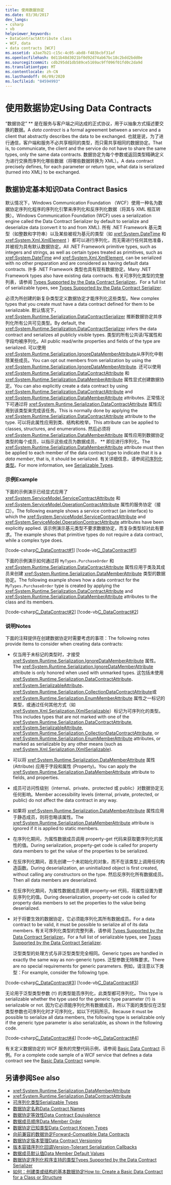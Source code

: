 ```yaml
---
title: 使用数据协定
ms.date: 03/30/2017
dev_langs:
- csharp
- vb
helpviewer_keywords:
- DataContractAttribute class
- WCF, data
- data contracts [WCF]
ms.assetid: a3ae7b21-c15c-4c05-abd8-f483bcbf31af
ms.openlocfilehash: 0d11b48d3021bf0d92d74ab67bc18c2bdd2bdd0e
ms.sourcegitcommit: cdb295dd1db589ce5169ac9ff096f01fd0c2da9d
ms.translationtype: MT
ms.contentlocale: zh-CN
ms.lasthandoff: 06/09/2020
ms.locfileid: "84594993"
---
```

# <a name="using-data-contracts"></a><span data-ttu-id="322c6-102">使用数据协定</span><span class="sxs-lookup"><span data-stu-id="322c6-102">Using Data Contracts</span></span>
<span data-ttu-id="322c6-103">“数据协定” \*\* 是在服务与客户端之间达成的正式协议，用于以抽象方式描述要交换的数据。</span><span class="sxs-lookup"><span data-stu-id="322c6-103">A *data contract* is a formal agreement between a service and a client that abstractly describes the data to be exchanged.</span></span> <span data-ttu-id="322c6-104">也就是说，为了进行通信，客户端和服务不必共享相同的类型，而只需共享相同的数据协定。</span><span class="sxs-lookup"><span data-stu-id="322c6-104">That is, to communicate, the client and the service do not have to share the same types, only the same data contracts.</span></span> <span data-ttu-id="322c6-105">数据协定为每个参数或返回类型精确定义为进行交换而序列化哪些数据（将哪些数据转换为 XML）。</span><span class="sxs-lookup"><span data-stu-id="322c6-105">A data contract precisely defines, for each parameter or return type, what data is serialized (turned into XML) to be exchanged.</span></span>  
  
## <a name="data-contract-basics"></a><span data-ttu-id="322c6-106">数据协定基本知识</span><span class="sxs-lookup"><span data-stu-id="322c6-106">Data Contract Basics</span></span>  
 <span data-ttu-id="322c6-107">默认情况下，Windows Communication Foundation （WCF）使用一种名为数据协定序列化程序的序列化引擎来序列化和反序列化数据（将其与 XML 相互转换）。</span><span class="sxs-lookup"><span data-stu-id="322c6-107">Windows Communication Foundation (WCF) uses a serialization engine called the Data Contract Serializer by default to serialize and deserialize data (convert it to and from XML).</span></span> <span data-ttu-id="322c6-108">所有 .NET Framework 基元类型（如整数和字符串）以及某些被视为基元的类型（如 <xref:System.DateTime> 和 <xref:System.Xml.XmlElement> ）都可以进行序列化，而无需进行任何其他准备，并被视为具有默认数据协定。</span><span class="sxs-lookup"><span data-stu-id="322c6-108">All .NET Framework primitive types, such as integers and strings, as well as certain types treated as primitives, such as <xref:System.DateTime> and <xref:System.Xml.XmlElement>, can be serialized with no other preparation and are considered as having default data contracts.</span></span> <span data-ttu-id="322c6-109">许多 .NET Framework 类型也具有现有数据协定。</span><span class="sxs-lookup"><span data-stu-id="322c6-109">Many .NET Framework types also have existing data contracts.</span></span> <span data-ttu-id="322c6-110">有关可序列化类型的完整列表，请参阅 [Types Supported by the Data Contract Serializer](types-supported-by-the-data-contract-serializer.md)。</span><span class="sxs-lookup"><span data-stu-id="322c6-110">For a full list of serializable types, see [Types Supported by the Data Contract Serializer](types-supported-by-the-data-contract-serializer.md).</span></span>  
  
 <span data-ttu-id="322c6-111">必须为所创建的新复杂类型定义数据协定才能序列化这些类型。</span><span class="sxs-lookup"><span data-stu-id="322c6-111">New complex types that you create must have a data contract defined for them to be serializable.</span></span> <span data-ttu-id="322c6-112">默认情况下， <xref:System.Runtime.Serialization.DataContractSerializer> 推断数据协定并序列化所有公共可见类型。</span><span class="sxs-lookup"><span data-stu-id="322c6-112">By default, the <xref:System.Runtime.Serialization.DataContractSerializer> infers the data contract and serializes all publicly visible types.</span></span> <span data-ttu-id="322c6-113">类型的所有公共读/写属性和字段均被序列化。</span><span class="sxs-lookup"><span data-stu-id="322c6-113">All public read/write properties and fields of the type are serialized.</span></span> <span data-ttu-id="322c6-114">可以使用 <xref:System.Runtime.Serialization.IgnoreDataMemberAttribute>从序列化中剔除某些成员。</span><span class="sxs-lookup"><span data-stu-id="322c6-114">You can opt out members from serialization by using the <xref:System.Runtime.Serialization.IgnoreDataMemberAttribute>.</span></span> <span data-ttu-id="322c6-115">还可以使用 <xref:System.Runtime.Serialization.DataContractAttribute> 和 <xref:System.Runtime.Serialization.DataMemberAttribute> 属性显式创建数据协定。</span><span class="sxs-lookup"><span data-stu-id="322c6-115">You can also explicitly create a data contract by using <xref:System.Runtime.Serialization.DataContractAttribute> and <xref:System.Runtime.Serialization.DataMemberAttribute> attributes.</span></span> <span data-ttu-id="322c6-116">正常情况下可通过将 <xref:System.Runtime.Serialization.DataContractAttribute> 属性应用到该类型来完成该任务。</span><span class="sxs-lookup"><span data-stu-id="322c6-116">This is normally done by applying the <xref:System.Runtime.Serialization.DataContractAttribute> attribute to the type.</span></span> <span data-ttu-id="322c6-117">可以将此属性应用到类、结构和枚举。</span><span class="sxs-lookup"><span data-stu-id="322c6-117">This attribute can be applied to classes, structures, and enumerations.</span></span> <span data-ttu-id="322c6-118">然后必须将 <xref:System.Runtime.Serialization.DataMemberAttribute> 属性应用到数据协定类型的每个成员，以指示这些成员为数据成员， \*\* 即应进行序列化。</span><span class="sxs-lookup"><span data-stu-id="322c6-118">The <xref:System.Runtime.Serialization.DataMemberAttribute> attribute must then be applied to each member of the data contract type to indicate that it is a *data member*, that is, it should be serialized.</span></span> <span data-ttu-id="322c6-119">有关详细信息，请参阅[可序列化类型](serializable-types.md)。</span><span class="sxs-lookup"><span data-stu-id="322c6-119">For more information, see [Serializable Types](serializable-types.md).</span></span>  
  
### <a name="example"></a><span data-ttu-id="322c6-120">示例</span><span class="sxs-lookup"><span data-stu-id="322c6-120">Example</span></span>  
 <span data-ttu-id="322c6-121">下面的示例演示已经显式应用了 <xref:System.ServiceModel.ServiceContractAttribute> 和 <xref:System.ServiceModel.OperationContractAttribute> 属性的服务协定（接口）。</span><span class="sxs-lookup"><span data-stu-id="322c6-121">The following example shows a service contract (an interface) to which the <xref:System.ServiceModel.ServiceContractAttribute> and <xref:System.ServiceModel.OperationContractAttribute> attributes have been explicitly applied.</span></span> <span data-ttu-id="322c6-122">该示例演示基元类型不要求数据协定，而复杂类型却对此有要求。</span><span class="sxs-lookup"><span data-stu-id="322c6-122">The example shows that primitive types do not require a data contract, while a complex type does.</span></span>  
  
 [!code-csharp[C_DataContract#1](../../../../samples/snippets/csharp/VS_Snippets_CFX/c_datacontract/cs/source.cs#1)]
 [!code-vb[C_DataContract#1](../../../../samples/snippets/visualbasic/VS_Snippets_CFX/c_datacontract/vb/source.vb#1)]  
  
 <span data-ttu-id="322c6-123">下面的示例演示如何通过将 `MyTypes.PurchaseOrder` 和 <xref:System.Runtime.Serialization.DataContractAttribute> 属性应用于类及其成员来创建 <xref:System.Runtime.Serialization.DataMemberAttribute> 类型的数据协定。</span><span class="sxs-lookup"><span data-stu-id="322c6-123">The following example shows how a data contract for the `MyTypes.PurchaseOrder` type is created by applying the <xref:System.Runtime.Serialization.DataContractAttribute> and <xref:System.Runtime.Serialization.DataMemberAttribute> attributes to the class and its members.</span></span>  
  
 [!code-csharp[C_DataContract#2](../../../../samples/snippets/csharp/VS_Snippets_CFX/c_datacontract/cs/source.cs#2)]
 [!code-vb[C_DataContract#2](../../../../samples/snippets/visualbasic/VS_Snippets_CFX/c_datacontract/vb/source.vb#2)]  
  
### <a name="notes"></a><span data-ttu-id="322c6-124">说明</span><span class="sxs-lookup"><span data-stu-id="322c6-124">Notes</span></span>  
 <span data-ttu-id="322c6-125">下面的注释提供在创建数据协定时需要考虑的事项：</span><span class="sxs-lookup"><span data-stu-id="322c6-125">The following notes provide items to consider when creating data contracts:</span></span>  
  
- <span data-ttu-id="322c6-126">仅当用于未标记的类型时，才接受 <xref:System.Runtime.Serialization.IgnoreDataMemberAttribute> 属性。</span><span class="sxs-lookup"><span data-stu-id="322c6-126">The <xref:System.Runtime.Serialization.IgnoreDataMemberAttribute> attribute is only honored when used with unmarked types.</span></span> <span data-ttu-id="322c6-127">这包括未使用 <xref:System.Runtime.Serialization.DataContractAttribute>、 <xref:System.SerializableAttribute>、 <xref:System.Runtime.Serialization.CollectionDataContractAttribute>或 <xref:System.Runtime.Serialization.EnumMemberAttribute> 属性之一标记的类型，或通过任何其他方式（如 <xref:System.Xml.Serialization.IXmlSerializable>）标记为可序列化的类型。</span><span class="sxs-lookup"><span data-stu-id="322c6-127">This includes types that are not marked with one of the <xref:System.Runtime.Serialization.DataContractAttribute>, <xref:System.SerializableAttribute>, <xref:System.Runtime.Serialization.CollectionDataContractAttribute>, or <xref:System.Runtime.Serialization.EnumMemberAttribute> attributes, or marked as serializable by any other means (such as <xref:System.Xml.Serialization.IXmlSerializable>).</span></span>  
  
- <span data-ttu-id="322c6-128">可以将 <xref:System.Runtime.Serialization.DataMemberAttribute> 属性 (Attribute) 应用于字段和属性 (Property)。</span><span class="sxs-lookup"><span data-stu-id="322c6-128">You can apply the <xref:System.Runtime.Serialization.DataMemberAttribute> attribute to fields, and properties.</span></span>  
  
- <span data-ttu-id="322c6-129">成员可访问性级别（internal、private、protected 或 public）对数据协定无任何影响。</span><span class="sxs-lookup"><span data-stu-id="322c6-129">Member accessibility levels (internal, private, protected, or public) do not affect the data contract in any way.</span></span>  
  
- <span data-ttu-id="322c6-130">如果将 <xref:System.Runtime.Serialization.DataMemberAttribute> 属性应用于静态成员，则将忽略该属性。</span><span class="sxs-lookup"><span data-stu-id="322c6-130">The <xref:System.Runtime.Serialization.DataMemberAttribute> attribute is ignored if it is applied to static members.</span></span>  
  
- <span data-ttu-id="322c6-131">在序列化期间，为属性数据成员调用 property-get 代码来获取要序列化的属性的值。</span><span class="sxs-lookup"><span data-stu-id="322c6-131">During serialization, property-get code is called for property data members to get the value of the properties to be serialized.</span></span>  
  
- <span data-ttu-id="322c6-132">在反序列化期间，首先创建一个未初始化的对象，而不在该类型上调用任何构造函数。</span><span class="sxs-lookup"><span data-stu-id="322c6-132">During deserialization, an uninitialized object is first created, without calling any constructors on the type.</span></span> <span data-ttu-id="322c6-133">然后反序列化所有数据成员。</span><span class="sxs-lookup"><span data-stu-id="322c6-133">Then all data members are deserialized.</span></span>  
  
- <span data-ttu-id="322c6-134">在反序列化期间，为属性数据成员调用 property-set 代码，将属性设置为要反序列化的值。</span><span class="sxs-lookup"><span data-stu-id="322c6-134">During deserialization, property-set code is called for property data members to set the properties to the value being deserialized.</span></span>  
  
- <span data-ttu-id="322c6-135">对于将要生效的数据协定，它必须能序列化其所有数据成员。</span><span class="sxs-lookup"><span data-stu-id="322c6-135">For a data contract to be valid, it must be possible to serialize all of its data members.</span></span> <span data-ttu-id="322c6-136">有关可序列化类型的完整列表，请参阅 [Types Supported by the Data Contract Serializer](types-supported-by-the-data-contract-serializer.md)。</span><span class="sxs-lookup"><span data-stu-id="322c6-136">For a full list of serializable types, see [Types Supported by the Data Contract Serializer](types-supported-by-the-data-contract-serializer.md).</span></span>  
  
     <span data-ttu-id="322c6-137">泛型类型的处理方式与非泛型类型完全相同。</span><span class="sxs-lookup"><span data-stu-id="322c6-137">Generic types are handled in exactly the same way as non-generic types.</span></span> <span data-ttu-id="322c6-138">泛型参数无特殊要求。</span><span class="sxs-lookup"><span data-stu-id="322c6-138">There are no special requirements for generic parameters.</span></span> <span data-ttu-id="322c6-139">例如，请注意以下类型：</span><span class="sxs-lookup"><span data-stu-id="322c6-139">For example, consider the following type.</span></span>  
  
 [!code-csharp[C_DataContract#3](../../../../samples/snippets/csharp/VS_Snippets_CFX/c_datacontract/cs/source.cs#3)]
 [!code-vb[C_DataContract#3](../../../../samples/snippets/visualbasic/VS_Snippets_CFX/c_datacontract/vb/source.vb#3)]  
  
 <span data-ttu-id="322c6-140">无论用于泛型类型参数 (`T`) 的类型能否序列化，此类型都可序列化。</span><span class="sxs-lookup"><span data-stu-id="322c6-140">This type is serializable whether the type used for the generic type parameter (`T`) is serializable or not.</span></span> <span data-ttu-id="322c6-141">因为它必须能序列化所有数据成员，所以下面的类型仅在泛型类型参数也可序列化时才可序列化，如以下代码所示。</span><span class="sxs-lookup"><span data-stu-id="322c6-141">Because it must be possible to serialize all data members, the following type is serializable only if the generic type parameter is also serializable, as shown in the following code.</span></span>  
  
 [!code-csharp[C_DataContract#4](../../../../samples/snippets/csharp/VS_Snippets_CFX/c_datacontract/cs/source.cs#4)]
 [!code-vb[C_DataContract#4](../../../../samples/snippets/visualbasic/VS_Snippets_CFX/c_datacontract/vb/source.vb#4)]  
  
 <span data-ttu-id="322c6-142">有关定义数据协定的 WCF 服务的完整代码示例，请参阅 [Basic Data Contract](../samples/basic-data-contract.md) 示例。</span><span class="sxs-lookup"><span data-stu-id="322c6-142">For a complete code sample of a WCF service that defines a data contract see the [Basic Data Contract](../samples/basic-data-contract.md) sample.</span></span>  
  
## <a name="see-also"></a><span data-ttu-id="322c6-143">另请参阅</span><span class="sxs-lookup"><span data-stu-id="322c6-143">See also</span></span>

- <xref:System.Runtime.Serialization.DataMemberAttribute>
- <xref:System.Runtime.Serialization.DataContractAttribute>
- [<span data-ttu-id="322c6-144">可序列化类型</span><span class="sxs-lookup"><span data-stu-id="322c6-144">Serializable Types</span></span>](serializable-types.md)
- [<span data-ttu-id="322c6-145">数据协定名称</span><span class="sxs-lookup"><span data-stu-id="322c6-145">Data Contract Names</span></span>](data-contract-names.md)
- [<span data-ttu-id="322c6-146">数据协定等效性</span><span class="sxs-lookup"><span data-stu-id="322c6-146">Data Contract Equivalence</span></span>](data-contract-equivalence.md)
- [<span data-ttu-id="322c6-147">数据成员顺序</span><span class="sxs-lookup"><span data-stu-id="322c6-147">Data Member Order</span></span>](data-member-order.md)
- [<span data-ttu-id="322c6-148">数据协定已知类型</span><span class="sxs-lookup"><span data-stu-id="322c6-148">Data Contract Known Types</span></span>](data-contract-known-types.md)
- [<span data-ttu-id="322c6-149">向前兼容的数据协定</span><span class="sxs-lookup"><span data-stu-id="322c6-149">Forward-Compatible Data Contracts</span></span>](forward-compatible-data-contracts.md)
- [<span data-ttu-id="322c6-150">数据协定版本管理</span><span class="sxs-lookup"><span data-stu-id="322c6-150">Data Contract Versioning</span></span>](data-contract-versioning.md)
- [<span data-ttu-id="322c6-151">版本容错序列化回调</span><span class="sxs-lookup"><span data-stu-id="322c6-151">Version-Tolerant Serialization Callbacks</span></span>](version-tolerant-serialization-callbacks.md)
- [<span data-ttu-id="322c6-152">数据成员默认值</span><span class="sxs-lookup"><span data-stu-id="322c6-152">Data Member Default Values</span></span>](data-member-default-values.md)
- [<span data-ttu-id="322c6-153">数据协定序列化程序支持的类型</span><span class="sxs-lookup"><span data-stu-id="322c6-153">Types Supported by the Data Contract Serializer</span></span>](types-supported-by-the-data-contract-serializer.md)
- [<span data-ttu-id="322c6-154">如何：创建类或结构的基本数据协定</span><span class="sxs-lookup"><span data-stu-id="322c6-154">How to: Create a Basic Data Contract for a Class or Structure</span></span>](how-to-create-a-basic-data-contract-for-a-class-or-structure.md)
